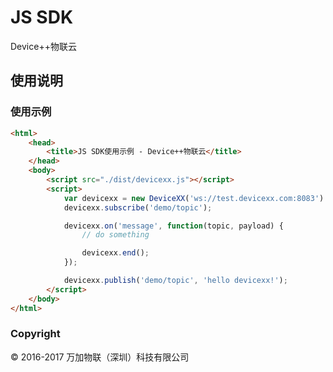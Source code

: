 # JS SDK

Device++物联云

## 使用说明

### 使用示例

```html
<html>
	<head>
		<title>JS SDK使用示例 - Device++物联云</title>
	</head>
	<body>
		<script src="./dist/devicexx.js"></script>
		<script>
			var devicexx = new DeviceXX('ws://test.devicexx.com:8083').connect();
			devicexx.subscribe('demo/topic');

			devicexx.on('message', function(topic, payload) {
				// do something

				devicexx.end();
			});

			devicexx.publish('demo/topic', 'hello devicexx!');
		</script>
	</body>
</html>
```

### Copyright

&copy; 2016-2017 万加物联（深圳）科技有限公司
